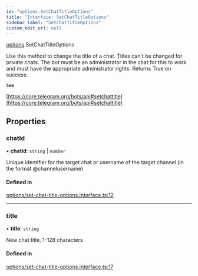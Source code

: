 ```yaml
---
id: "options.SetChatTitleOptions"
title: "Interface: SetChatTitleOptions"
sidebar_label: "SetChatTitleOptions"
custom_edit_url: null
---
```


[options](../modules/options.md).SetChatTitleOptions

Use this method to change the title of a chat. Titles can't be changed for
private chats. The bot must be an administrator in the chat for this to work and
must have the appropriate administrator rights. Returns True on success.

**`See`**

[https://core.telegram.org/bots/api#setchattitle](https://core.telegram.org/bots/api#setchattitle)

## Properties

### chatId

• **chatId**: `string` \| `number`

Unique identifier for the target chat or username of the target channel (in the
format @channelusername)

#### Defined in

[options/set-chat-title-options.interface.ts:12](https://github.com/DeityLamb/telegramjs/blob/32b4cca/packages/common/lib/interfaces/options/set-chat-title-options.interface.ts#L12)

___

### title

• **title**: `string`

New chat title, 1-128 characters

#### Defined in

[options/set-chat-title-options.interface.ts:17](https://github.com/DeityLamb/telegramjs/blob/32b4cca/packages/common/lib/interfaces/options/set-chat-title-options.interface.ts#L17)
